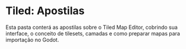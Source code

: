 # Tiled: Apostilas

Esta pasta conterá as apostilas sobre o Tiled Map Editor, cobrindo sua interface, o conceito de tilesets, camadas e como preparar mapas para importação no Godot.

